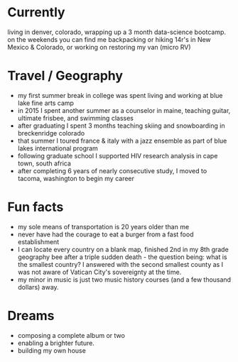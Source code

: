 
# Currently

living in denver, colorado, wrapping up a 3 month data-science bootcamp.
on the weekends you can find me backpacking or hiking 14r's in New Mexico & Colorado,
or working on restoring my van (micro RV)

# Travel / Geography

- my first summer break in college was spent living and working at blue lake fine arts camp
- in 2015 I spent another summer as a counselor in maine, teaching guitar, ultimate frisbee, and swimming classes
- after graduating I spent 3 months teaching skiing and snowboarding in breckenridge colorado
- that summer I toured france & italy with a jazz ensemble as part of blue lakes international program
- following graduate school I supported HIV research analysis in cape town, south africa
- after completing 6 years of nearly consecutive study, I moved to tacoma, washington to begin my career

# Fun facts

- my sole means of transportation is 20 years older than me
- never have had the courage to eat a burger from a fast food establishment
- I can locate every country on a blank map, finished 2nd in my 8th grade geography bee after a triple sudden death - the question being: what is the smallest country? I answered with the second smallest county as I was not aware of Vatican City's sovereignty at the time.
- my minor in music is just two music history courses (and a few thousand dollars) away.

# Dreams

- composing a complete album or two
- enabling a brighter future.
- building my own house
